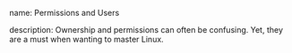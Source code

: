 name: Permissions and Users

description: Ownership and permissions can often be confusing. Yet, they are a must when wanting to master Linux.